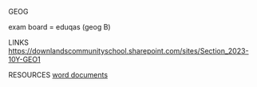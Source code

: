 GEOG

exam board = eduqas (geog B)

LINKS
    https://downlandscommunityschool.sharepoint.com/sites/Section_2023-10Y-GEO1

RESOURCES
   [word documents](./resources/geography)
